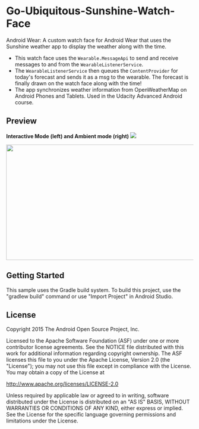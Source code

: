 Go-Ubiquitous-Sunshine-Watch-Face
===================================

Android Wear: A custom watch face for Android Wear that uses the Sunshine weather app to display the weather along with the time.

* This watch face uses the `Wearable.MessageApi` to send and receive messages to and from the `WearableListenerService`. 
* The `WearableListenerService` then queues the `ContentProvider` for today's forecast and sends it as a msg to the wearable. The forecast is finally drawn on the watch face along with the time!
* The app synchronizes weather information from OpenWeatherMap on Android Phones and Tablets. Used in the Udacity Advanced Android course.

Preview
---
<b>Interactive Mode (left) and Ambient mode (right)</b>
![](http://i.imgur.com/HKkqH79.png)

<img src="http://i.imgur.com/g8oX0UK.png" width="709" height="310">


Getting Started
---------------
This sample uses the Gradle build system.  To build this project, use the
"gradlew build" command or use "Import Project" in Android Studio.

License
-------
Copyright 2015 The Android Open Source Project, Inc.

Licensed to the Apache Software Foundation (ASF) under one or more contributor
license agreements.  See the NOTICE file distributed with this work for
additional information regarding copyright ownership.  The ASF licenses this
file to you under the Apache License, Version 2.0 (the "License"); you may not
use this file except in compliance with the License.  You may obtain a copy of
the License at

http://www.apache.org/licenses/LICENSE-2.0

Unless required by applicable law or agreed to in writing, software
distributed under the License is distributed on an "AS IS" BASIS, WITHOUT
WARRANTIES OR CONDITIONS OF ANY KIND, either express or implied.  See the
License for the specific language governing permissions and limitations under
the License.

